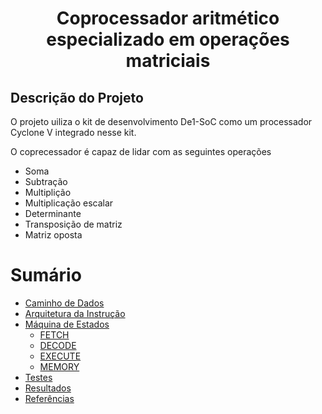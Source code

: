 <h1 align="center">Coprocessador aritmético especializado em operações matriciais</h1>

<h2>Descrição do Projeto</h2>
<p>
  O projeto uiliza o kit de desenvolvimento De1-SoC como um processador Cyclone V integrado nesse kit.

  O coprecessador é capaz de lidar com as seguintes operações

  * Soma
  * Subtração
  * Multiplição
  * Multiplicação escalar
  * Determinante
  * Transposição de matriz
  * Matriz oposta

  
</p>

Sumário
=================
<!--ts-->
   * [Caminho de Dados](#caminho-de-Dados)
   * [Arquitetura da Instrução](#arquitetura-da-Instrução)
   * [Máquina de Estados](#maquina-de-Estados)
      * [FETCH](#FETCH)
      * [DECODE](#DECODE)
      * [EXECUTE](#EXECUTE)
      * [MEMORY](#MEMORY)
   * [Testes](#testes)
   * [Resultados](#resultados)
   * [Referências](#referencias)
<!--te-->
